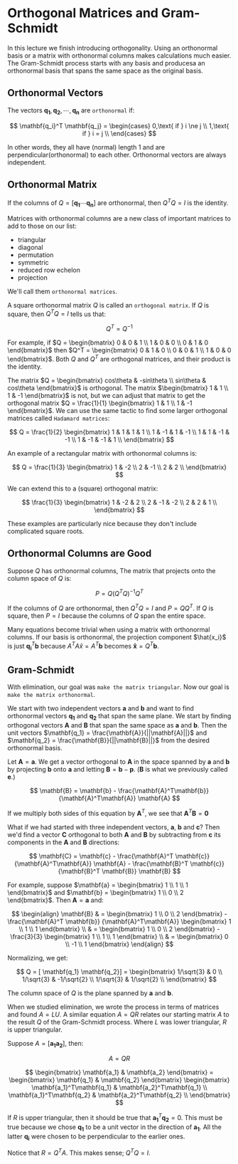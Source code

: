# Orthogonal Matrices and Gram-Schmidt

In this lecture we finish introducing orthogonality. Using an orthonormal basis or a matrix with orthonormal columns makes calculations much easier. The Gram-Schmidt process starts with any basis and producesa an orthonormal basis that spans the same space as the original basis.

## Orthonormal Vectors
The vectors $\mathbf{q_1}, \mathbf{q_2}, \cdots, \mathbf{q_n}$ are `orthonormal` if:

$$
\mathbf{q_i}^T \mathbf{q_j} =
\begin{cases}
0,\text{ if } i \ne j \\
1,\text{ if } i = j \\
\end{cases}
$$

In other words, they all have (normal) length $1$ and are perpendicular(orthonormal) to each other. Orthonormal vectors are always independent.

## Orthonormal Matrix

If the columns of $Q = [\mathbf{q_1} \cdots \mathbf{q_n}]$ are orthonormal, then $Q^TQ = I$ is the identity.

Matrices with orthonormal columns are a new class of important matrices to add to those on our list:

- triangular
- diagonal
- permutation
- symmetric
- reduced row echelon
- projection

We'll call them `orthonormal matrices`.

A square orthonormal matrix $Q$ is called an `orthogonal matrix`. If $Q$ is square, then $Q^TQ = I$ tells us that:

$$
Q^T = Q^{-1}
$$

For example, if $Q = \begin{bmatrix} 0 & 0 & 1 \\ 1 & 0 & 0 \\ 0 & 1 & 0 \end{bmatrix}$ then $Q^T = \begin{bmatrix} 0 & 1 & 0 \\ 0 & 0 & 1 \\ 1 & 0 & 0 \end{bmatrix}$. Both $Q$ and $Q^T$ are orthogonal matrices, and their product is the identity.

The matrix $Q = \begin{bmatrix} cos\theta & -sin\theta \\ sin\theta & cos\theta \end{bmatrix}$ is orthogonal. The matrix $\begin{bmatrix} 1 & 1 \\ 1 & -1 \end{bmatrix}$ is not, but we can adjust that matrix to get the orthogonal matrix $Q = \frac{1}{1} \begin{bmatrix} 1 & 1 \\ 1 & -1 \end{bmatrix}$. We can use the same tactic to find some larger orthogonal matrices called `Hadamard matrices`:

$$
Q = \frac{1}{2}
\begin{bmatrix}
1 & 1 & 1 & 1 \\
1 & -1 & 1 & -1 \\
1 & 1 & -1 & -1 \\
1 & -1 & -1 & 1 \\
\end{bmatrix}
$$

An example of a rectangular matrix with orthonormal columns is:

$$
Q = \frac{1}{3}
\begin{bmatrix}
1 & -2 \\
2 & -1 \\
2 & 2 \\
\end{bmatrix}
$$

We can extend this to a (square) orthogonal matrix:

$$
\frac{1}{3}
\begin{bmatrix}
1 & -2 & 2 \\
2 & -1 & -2 \\
2 & 2 & 1 \\
\end{bmatrix}
$$

These examples are particularly nice because they don't include complicated square roots.

## Orthonormal Columns are Good

Suppose $Q$ has orthonormal columns, The matrix that projects onto the column space of $Q$ is:

$$
P = Q(Q^TQ)^{-1}Q^T
$$

If the columns of $Q$ are orthonormal, then $Q^TQ = I$ and $P = QQ^T$. If $Q$ is square, then $P = I$ because the columns of $Q$ span the entire space.

Many equations become trivial when using a matrix with orthonormal columns. If our basis is orthonormal, the projection component $\hat{x_i}$ is just $\mathbf{q_i}^T\mathbf{b}$ because $A^TA\hat{x} = A^T\mathbf{b}$ becomes $\mathbf{\hat{x}} = Q^T\mathbf{b}$.

## Gram-Schmidt

With elimination, our goal was `make the matrix triangular`. Now our goal is `make the matrix orthonormal`.

We start with two independent vectors $\mathbf{a}$ and $\mathbf{b}$ and want to find orthonormal vectors $\mathbf{q_1}$ and $\mathbf{q_2}$ that span the same plane. We start by finding orthogonal vectors $\mathbf{A}$ and $\mathbf{B}$ that span the same space as $\mathbf{a}$ and $\mathbf{b}$. Then the unit vectors $\mathbf{q_1} = \frac{\mathbf{A}}{||\mathbf{A}||}$ and $\mathbf{q_2} = \frac{\mathbf{B}}{||\mathbf{B}||}$ from the desired orthonormal basis.

Let $\mathbf{A} = \mathbf{a}$. We get a vector orthogonal to $\mathbf{A}$ in the space spanned by $\mathbf{a}$ and $\mathbf{b}$ by projecting $\mathbf{b}$ onto $\mathbf{a}$ and letting $\mathbf{B} = \mathbf{b} - \mathbf{p}$. ($\mathbf{B}$ is what we previously called $\mathbf{e}$.)

$$
\mathbf{B} = \mathbf{b} - \frac{\mathbf{A}^T\mathbf{b}}{\mathbf{A}^T\mathbf{A}} \mathbf{A}
$$

If we multiply both sides of this equation by $\mathbf{A}^T$, we see that $\mathbf{A}^T\mathbf{B} = \mathbf{0}$

What if we had started with three independent vectors, $\mathbf{a}$, $\mathbf{b}$ and $\mathbf{c}$? Then we'd find a vector $\mathbf{C}$ orthogonal to both $\mathbf{A}$ and $\mathbf{B}$ by subtracting from $\mathbf{c}$ its components in the $\mathbf{A}$ and $\mathbf{B}$ directions:

$$
\mathbf{C} = \mathbf{c} - \frac{\mathbf{A}^T \mathbf{c}} {\mathbf{A}^T\mathbf{A}} \mathbf{A} - \frac{\mathbf{B}^T \mathbf{c}} {\mathbf{B}^T \mathbf{B}} \mathbf{B}
$$

For example, suppose $\mathbf{a} = \begin{bmatrix} 1 \\ 1 \\ 1 \end{bmatrix}$ and $\mathbf{b} = \begin{bmatrix} 1 \\ 0 \\ 2 \end{bmatrix}$. Then $\mathbf{A} = \mathbf{a}$ and:

$$
\begin{align}
\mathbf{B} & = \begin{bmatrix} 1 \\ 0 \\ 2 \end{bmatrix} - \frac{\mathbf{A}^T \mathbf{b}} {\mathbf{A}^T\mathbf{A}} \begin{bmatrix} 1 \\ 1 \\ 1 \end{bmatrix} \\
& = \begin{bmatrix} 1 \\ 0 \\ 2 \end{bmatrix} - \frac{3}{3} \begin{bmatrix} 1 \\ 1 \\ 1 \end{bmatrix} \\
& = \begin{bmatrix} 0 \\ -1 \\ 1 \end{bmatrix}
\end{align}
$$

Normalizing, we get:

$$
Q = [ \mathbf{q_1} \mathbf{q_2}] =
\begin{bmatrix}
1/\sqrt{3} & 0 \\
1/\sqrt{3} & -1/\sqrt{2} \\
1/\sqrt{3} & 1/\sqrt{2} \\
\end{bmatrix}
$$

The column space of $Q$ is the plane spanned by $\mathbf{a}$ and $\mathbf{b}$.

When we studied elimination, we wrote the process in terms of matrices and found $A = LU$. A similar equation $A = QR$ relates our starting matrix $A$ to the result $Q$ of the Gram-Schmidt process. Where $L$ was lower triangular, $R$ is upper triangular.

Suppose $A = [ \mathbf{a_1} \mathbf{a_2} ]$, then:

$$
A = Q R
$$

$$
\begin{bmatrix} \mathbf{a_1} & \mathbf{a_2} \end{bmatrix} = \begin{bmatrix} \mathbf{q_1} & \mathbf{q_2} \end{bmatrix}
\begin{bmatrix}
\mathbf{a_1}^T\mathbf{q_1} & \mathbf{a_2}^T\mathbf{q_1} \\
\mathbf{a_1}^T\mathbf{q_2} & \mathbf{a_2}^T\mathbf{q_2} \\
\end{bmatrix}
$$

If $R$ is upper triangular, then it should be true that $\mathbf{a_1}^T\mathbf{q_2} = 0$. This must be true because we chose $\mathbf{q_1}$ to be a unit vector in the direction of $\mathbf{a_1}$. All the latter $\mathbf{q_i}$ were chosen to be perpendicular to the earlier ones.

Notice that $R = Q^TA$. This makes sense; $Q^TQ = I$.

